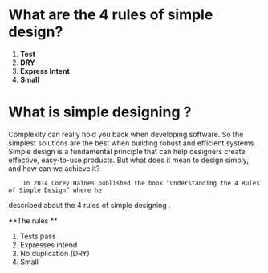 # What are the 4 rules of simple design?

1. **Test**
2. **DRY**
3. **Express Intent**
4. **Small**

# What is simple designing ?

Complexity can really hold you back when developing software. So the simplest solutions are the best when building robust and efficient systems. Simple design is a fundamental principle that can help designers create effective, easy-to-use products. But what does it mean to design simply, and how can we achieve it?

        In 2014 Corey Haines published the book “Understanding the 4 Rules of Simple Design” where he
described about the 4 rules of simple designing .

**The rules **

1. Tests pass
2. Expresses intend
3. No duplication (DRY)
4. Small
